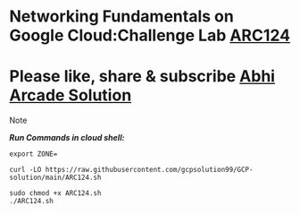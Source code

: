 # Networking Fundamentals on Google Cloud:Challenge Lab [ARC124](https://www.cloudskillsboost.google/focuses/65382?catalog_rank=%7B%22rank%22%3A1%2C%22num_filters%22%3A0%2C%22has_search%22%3Atrue%7D&parent=catalog&search_id=32379296)

# Please like, share & subscribe [Abhi Arcade Solution](https://www.youtube.com/channel/UCkk4rjC0a82NRW9nQMohjyQ)

> [!NOTE]
> ***Run Commands in cloud shell:***

```
export ZONE=
```
```
curl -LO https://raw.githubusercontent.com/gcpsolution99/GCP-solution/main/ARC124.sh

sudo chmod +x ARC124.sh
./ARC124.sh
```






